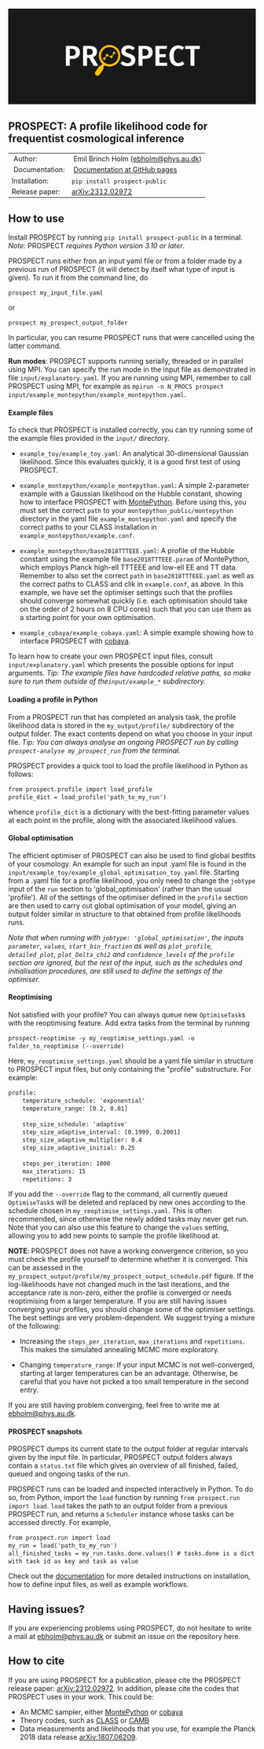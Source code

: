 ![prospect logo](/doc/logo.png "")

## PROSPECT: A profile likelihood code for frequentist cosmological inference
| | |
| ----- | ----- |
| Author: | Emil Brinch Holm (ebholm@phys.au.dk) |
| Documentation: | [Documentation at GitHub pages](https://aarhuscosmology.github.io/prospect/index.html) |
| Installation: | `pip install prospect-public` |
| Release paper: | [arXiv:2312.02972](https://arxiv.org/abs/2312.02972) |

## How to use

Install PROSPECT by running `pip install prospect-public` in a terminal. *Note:* PROSPECT *requires Python version 3.10 or later*. 

PROSPECT runs either fron an input yaml file or from a folder made by a previous run of PROSPECT (it will detect by itself what type of input is given). To run it from the command line, do 
```
prospect my_input_file.yaml
``` 
or 
```
prospect my_prospect_output_folder
```
In particular, you can resume PROSPECT runs that were cancelled using the latter command. 

**Run modes**: PROSPECT supports running serially, threaded or in parallel using MPI. You can specify the run mode in the input file as demonstrated in file `input/explanatory.yaml`. If you are running using MPI, remember to call PROSPECT using MPI, for example as `mpirun -n N_PROCS prospect input/example_montepython/example_montepython.yaml`. 

#### Example files

To check that PROSPECT is installed correctly, you can try running some of the example files provided in the `input/` directory.

* `example_toy/example_toy.yaml`: An analytical 30-dimensional Gaussian likelihood. Since this evaluates quickly, it is a good first test of using PROSPECT.

* `example_montepython/example_montepython.yaml`: A simple 2-parameter example with a Gaussian likelihood on the Hubble constant, showing how to interface PROSPECT with [MontePython](https://github.com/brinckmann/montepython_public). Before using this, you must set the correct `path` to your `montepython_public/montepython` directory in the yaml file `example_montepython.yaml` and specify the correct paths to your CLASS installation in `example_montepython/example.conf`. 

* `example_montepython/base2018TTTEEE.yaml`: A profile of the Hubble constant using the example file `base2018TTTEEE.param` of MontePython, which employs Planck high-ell TTTEEE and low-ell EE and TT data. Remember to also set the correct `path` in `base2018TTTEEE.yaml` as well as the correct paths to CLASS and clik in `example.conf`, as above. In this example, we have set the optimiser settings such that the profiles should converge somewhat quickly (i.e. each optimisation should take on the order of 2 hours on 8 CPU cores) such that you can use them as a starting point for your own optimisation.

* `example_cobaya/example_cobaya.yaml`: A simple example showing how to interface PROSPECT with [cobaya](https://github.com/CobayaSampler/cobaya). 

To learn how to create your own PROSPECT input files, consult `input/explanatory.yaml` which presents the possible options for input arguments. *Tip: The example files have hardcoded relative paths, so make sure to run them outside of the`input/example_*` subdirectory.*

#### Loading a profile in Python

From a PROSPECT run that has completed an analysis task, the profile likelihood data is stored in the `my_output/profile/` subdirectory of the output folder. The exact contents depend on what you choose in your input file. *Tip: You can always analyse an ongoing PROSPECT run by calling `prospect-analyse my_prospect_run` from the terminal.*

PROSPECT provides a quick tool to load the profile likelihood in Python as follows:
```
from prospect.profile import load_profile
profile_dict = load_profile('path_to_my_run')
```
whence `profile_dict` is a dictionary with the best-fitting parameter values at each point in the profile, along with the associated likelihood values. 

#### Global optimisation

The efficient optimiser of PROSPECT can also be used to find global bestfits of your cosmology. An example for such an input .yaml file is found in the `input/example_toy/example_global_optimisation_toy.yaml` file. Starting from a .yaml file for a profile likelihood, you only need to change the `jobtype` input of the `run` section to 'global_optimisation' (rather than the usual 'profile'). All of the settings of the optimiser defined in the `profile` section are then used to carry out global optimisation of your model, giving an output folder similar in structure to that obtained from profile likelihoods runs. 

*Note that when running with `jobtype: 'global_optimisation'`, the inputs `parameter`, `values`, `start_bin_fraction` as well as `plot_profile`, `detailed_plot`, `plot_Delta_chi2` and `confidence_levels` of the `profile` section are ignored, but the rest of the input, such as the schedules and initialisation procedures, are still used to define the settings of the optimiser.*

#### Reoptimising

Not satisfied with your profile? You can always queue new `OptimiseTask`s with the reoptimising feature. Add extra tasks from the terminal by running
```
prospect-reoptimise -y my_reoptimise_settings.yaml -o folder_to_reoptimise (--override)
```
Here, `my_reoptimise_settings.yaml` should be a yaml file similar in structure to PROSPECT input files, but only containing the "profile" substructure. For example:
```
profile:
    temperature_schedule: 'exponential'
    temperature_range: [0.2, 0.01]

    step_size_schedule: 'adaptive'
    step_size_adaptive_interval: [0.1999, 0.2001]
    step_size_adaptive_multiplier: 0.4
    step_size_adaptive_initial: 0.25

    steps_per_iteration: 1000
    max_iterations: 15
    repetitions: 3
```
If you add the `--override` flag to the command, all currently queued `OptimiseTask`s will be deleted and replaced by new ones according to the schedule chosen in `my_reoptimise_settings.yaml`. This is often recommended, since otherwise the newly added tasks may never get run. Note that you can also use this feature to change the `values` setting, allowing you to add new points to sample the profile likelihood at.

**NOTE**: PROSPECT does not have a working convergence criterion, so you must check the profile yourself to determine whether it is converged. This can be assessed in the `my_prospect_output/profile/my_prospect_output_schedule.pdf` figure. If the log-likelihoods have not changed much in the last iterations, and the acceptance rate is non-zero, either the profile is converged or needs reoptimising from a larger temperature. If you are still having issues converging your profiles, you should change some of the optimiser settings. The best settings are very problem-dependent. We suggest trying a mixture of the following:

* Increasing the `steps_per_iteration`, `max_iterations` and `repetitions`. This makes the simulated annealing MCMC more exploratory.

* Changing `temperature_range`: If your input MCMC is not well-converged, starting at larger temperatures can be an advantage. Otherwise, be careful that you have not picked a too small temperature in the second entry.

If you are still having problem converging, feel free to write me at ebholm@phys.au.dk.

#### PROSPECT snapshots

PROSPECT dumps its current state to the output folder at regular intervals given by the input file. In particular, PROSPECT output folders always contain a `status.txt` file which gives an overview of all finished, failed, queued and ongoing tasks of the run. 

PROSPECT runs can be loaded and inspected interactively in Python. To do so, from Python, import the `load` function by running `from prospect.run import load`. `load` takes the path to an output folder from a previous PROSPECT run, and returns a `Scheduler` instance whose tasks can be accessed directly. For example,
```
from prospect.run import load 
my_run = load('path_to_my_run')
all_finished_tasks = my_run.tasks.done.values() # tasks.done is a dict with task id as key and task as value
```


Check out the [documentation](https://aarhuscosmology.github.io/prospect/index.html) for more detailed instructions on installation, how to define input files, as well as example workflows.

## Having issues?
If you are experiencing problems using PROSPECT, do not hesitate to write a mail at ebholm@phys.au.dk or submit an issue on the repository here.

## How to cite 
If you are using PROSPECT for a publication, please cite the PROSPECT release paper: [arXiv:2312.02972](https://arxiv.org/abs/2312.02972). In addition, please cite the codes that PROSPECT uses in your work. This could be:
* An MCMC sampler, either [MontePython](https://github.com/brinckmann/montepython_public) or [cobaya](https://github.com/CobayaSampler/cobaya)
* Theory codes, such as [CLASS](https://github.com/lesgourg/class_public) or [CAMB](https://github.com/cmbant/CAMB)
* Data measurements and likelihoods that you use, for example the Planck 2018 data release [arXiv:1807.06209](https://arxiv.org/abs/1807.06209).
